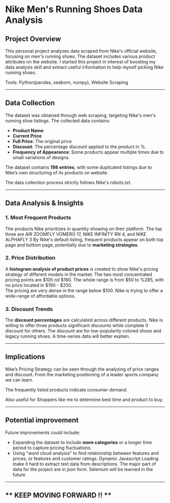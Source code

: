 # **Nike Men's Running Shoes Data Analysis**

## **Project Overview**
This personal project analyzes data scraped from Nike's official website, focusing on men's running shoes. The dataset includes various product attributes on the website. 
I started this project in interest of boosting my data analysis skill and extract useful information to help myself picking Nike running shoes.

Tools: Python(pandas, seaborn, numpy), Website Scraping

---

## **Data Collection**
The dataset was obtained through web scraping, targeting Nike's men's running shoe listings. The collected data contains:

- **Product Name**
- **Current Price**
- **Full Price**: The original price
- **Discount**: The percentage discount applied to the product in %.
- **Frequency of Appearance**: Some products appear multiple times due to small variations of designs.

The dataset contains **198 entries**, with some duplicated listings due to Nike’s own structuring of its products on website.

The data collection process strictly follows Nike's robots.txt.

---

## **Data Analysis & Insights**

### **1. Most Frequent Products**
The products Nike prioritizes in quantity showing on their platform. 
The top three are AIR ZOOMFLY VOMERO 17, NIKE INFINITY RN 4, and NIKE ALPHAFLY 3 
By Nike's default listing, frequent products appear on both top page and bottom page, potentially due to **marketing strategies**.

### **2. Price Distribution**
A **histogram analysis of product prices** is created to show Nike's pricing strategy of different models in the market. 
The two most concentrated pricing points are $105 nd $180. The whole range is from $50 to %285, with no price located in $190 - $250.  
The pricing are very dense in the range below $100. Nike is trying to offer a wide-range of affordable options.

### **3. Discount Trends**
The **discount percentages** are calculated across different products. Nike is willing to offer three products significant discounts while complete 0 discount for others.
The discount are for low-popularity colored shoes and legacy running shoes. A time-series data will better explain. 

---

## **Implications**
Nike’s Pricing Strategy can be seen through the analyzing of price ranges and discount. From the marketing positioning of a leader sports company we can learn. 

The frequently listed products indicate consumer demand.

Also useful for Shoppers like me to determine best time and product to buy. 

---

## **Potential improvement**
Future improvements could include:

- Expanding the dataset to include **more categories** or a longer time period to capture pricing fluctuations.
- Using "word cloud analysis" to find relationship between features and prices, or features and customer ratings.
    Dynamic Javascript Loading make it hard to extract text data from descriptions. The major part of data for the project are in json form. Selenium will be learned in the future


---

## ** KEEP MOVING FORWARD !! **
